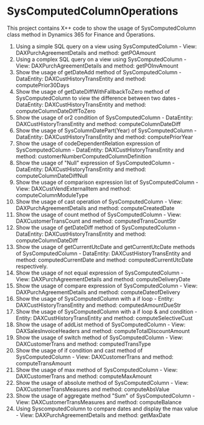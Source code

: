 # SysComputedColumnOperations
This project contains X++ code to show the usage of SysComputedColumn class method in Dynamics 365 for Finance and Operations.
1) Using a simple SQL query on a view using SysComputedColumn - View: DAXPurchAgreementDetails and method: getPOAmount
2) Using a complex SQL query on a view using SysComputedColumn - View: DAXPurchAgreementDetails and method: getPOInvAmount
3) Show the usage of getDateAdd method of SysComputedColumn - DataEntity: DAXCustHistoryTransEntity and method: computePrior30Days
4) Show the usage of getDateDiffWithFallbackToZero method of SysComputedColumn to view the difference between two dates - DataEntity: DAXCustHistoryTransEntity and method: computeColumnDateDiffToZero
5) Show the usage of or2 condition of SysComputedColumn - DataEntity: DAXCustHistoryTransEntity and method: computeColumnDateDiff
6) Show the usage of SysColumnDatePart(Year) of SysComputedColumn - DataEntity: DAXCustHistoryTransEntity and method: computePriorYear
7) Show the usage of codeDependentRelation expression of SysComputedColumn - DataEntity: DAXCustHistoryTransEntity and method: customerNumberComputedColumnDefinition
8) Show the usage of "Null" expression of SysComputedColumn - DataEntity: DAXCustHistoryTransEntity and method: computeColumnDateDiffNull
9) Show the usage of comparison expression list of SysComputedColumn - View: DAXCustVendExternalItem and method: computeColumnModuleType
10) Show the usage of cast operation of SysComputedColumn - View: DAXPurchAgreementDetails and method: computeCreatedDate
11) Show the usage of count method of SysComputedColumn - View: DAXCustomerTransCount  and method: computedTransCountStr
12) Show the usage of getDateDiff method of SysComputedColumn - DataEntity: DAXCustHistoryTransEntity  and method: computeColumnDateDiff
13) Show the usage of getCurrentUtcDate and getCurrentUtcDate methods of SysComputedColumn - DataEntity: DAXCustHistoryTransEntity  and method: computedCurrentDate and method: computedCurrentUtcDate respectively.
14) Show the usage of not equal expression of SysComputedColumn - View: DAXPurchAgreementDetails and method: computeDeliveryDate
15) Show the usage of compare expression of SysComputedColumn - View: DAXPurchAgreementDetails and method: computeDateofDelivery
16) Show the usage of SysComputedColumn with a if loop - Entity: DAXCustHistoryTransEntity and method: computedAmountDueStr 
17) Show the usage of SysComputedColumn with a if loop & and condition - Entity: DAXCustHistoryTransEntity and method: computeSelectiveCust
18) Show the usage of addList method of SysComputedColumn - View: DAXSalesInvoiceHeaders and method: computeTotalDiscountAmount
19) Show the usage of switch method of SysComputedColumn - View: DAXCustomerTrans and method: computedTransType
20) Show the usage of if condition and cast method of SysComputedColumn - View: DAXCustomerTrans and method: computeTransAmount
21) Show the usage of max method of SysComputedColumn - View: DAXCustomerTrans and method: computeMaxAmount
22) Show the usage of absolute method of SysComputedColumn - View: DAXCustomerTransMeasures and method: computeAbsValue
23) Show the usage of aggregate method "Sum" of SysComputedColumn - View: DAXCustomerTransMeasures and method: computeBalance
24) Using SyscomputedColumn to compare dates and display the max value - View: DAXPurchAgreementDetails and method: getMaxDate
